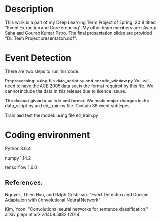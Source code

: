 # Description
This work is a part of my Deep Learning Term Project of Spring, 2018 titled "Event Extraction and Coreferencing". My other team members are : Avirup Saha and Gourab Kumar Patro. The final presentation slides are provided "DL Term Project presentation.pdf".

# Event Detection

There are two steps to run this code:

Preprocessing: using file data_script.py and encode_window.py
You will need to have the ACE 2005 data set in the format required by this file. We cannot include the data in this release due to licence issues.

The dataset given to us is in xml format. We made major changes in the data_script.py and ed_train.py file. Contain 38 event.subtypes

Train and test the model: using file ed_train.py
# Coding environment
Python 3.6.4

numpy 1.14.2

tensorflow 1.6.0


## References:

Nguyen, Thien Huu, and Ralph Grishman. "Event Detection and Domain Adaptation with Convolutional Neural Network"

Kim, Yoon. "Convolutional neural networks for sentence classification." arXiv preprint arXiv:1408.5882 (2014).
